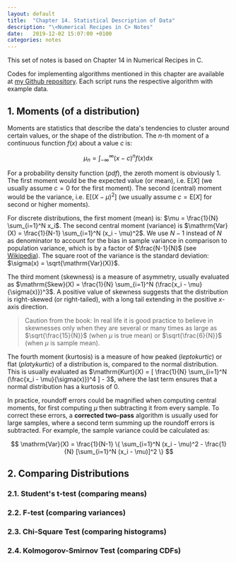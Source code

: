 ```yaml
---
layout: default
title:  "Chapter 14. Statistical Description of Data"
description: "\<Numerical Recipes in C> Notes"
date:   2019-12-02 15:07:00 +0100
categories: notes
---
```


This set of notes is based on Chapter 14 in Numerical Recipes in C. 


Codes for implementing algorithms mentioned in this chapter are available at [my Github repository](https://github.com/jadecci/numerical_recipes_c). Each script runs the respective algorithm with example data.

## 1. Moments (of a distribution)

Moments are statistics that describe the data's tendencies to cluster around certain values, or the shape of the distribution. The $n$-th moment of a continuous function $f(x)$ about a value $c$ is:

$$
\mu_n = \int_{-\infty}^{\infty} (x-c)^n f(x) \mathop{dx}
$$

For a probability density function (*pdf*), the zeroth moment is obviously $1$. The first moment would be the expected value (or mean), i.e. $\mathrm{E}[X]$ (we usually assume $c = 0$ for the first moment). The second (central) moment would be the variance, i.e. $\mathrm{E}[(X-\mu)^2]$ (we usually assume $c = \mathrm{E}[X]$ for second or higher moments).

For discrete distributions, the first moment (mean) is: $\mu = \frac{1}{N} \sum_{i=1}^N x_i$. The second central moment (variance) is $\mathrm{Var}(X) = \frac{1}{N-1} \sum_{i=1}^N (x_i - \mu)^2$. We use $N-1$ instead of $N$ as denominator to account for the bias in sample variance in comparison to population variance, which is by a factor of $\frac{N-1}{N}$ (see [Wikipedia](https://en.wikipedia.org/wiki/Variance#Sample_variance)). The square root of the variance is the standard deviation: $\sigma(x) = \sqrt{\mathrm{Var}(X)}$.

The third moment (skewness) is a measure of asymmetry, usually evaluated as $\mathrm{Skew}(X) = \frac{1}{N} \sum_{i=1}^N (\frac{x_i - \mu}{\sigma(x)})^3$. A positive value of skewness suggests that the distribution is right-skewed (or right-tailed), with a long tail extending in the positive $x$-axis direction. 

>Caution from the book: In real life it is good practice to believe in skewnesses only when they are several or many times as large as $\sqrt{\frac{15}{N}}$ (when $\mu$ is true mean) or $\sqrt{\frac{6}{N}}$ (when $\mu$ is sample mean).

The fourth moment (kurtosis) is a measure of how peaked (*leptokurtic*) or flat (*platykurtic*) of a distribution is, compared to the normal distribution. This is usually evaluated as $\mathrm{Kurt}(X) = [ \frac{1}{N} \sum_{i=1}^N (\frac{x_i - \mu}{\sigma(x)})^4 ] - 3$, where the last term ensures that a normal distribution has a kurtosis of $0$.

In practice, roundoff errors could be magnified when computing central moments, for first computing $\mu$ then subtracting it from every sample. To correct these errors, a **corrected two-pass** algorithm is usually used for large samples, where a second term summing up the roundoff errors is subtracted. For example, the sample variance could be calculated as:

$$
\mathrm{Var}(X) = \frac{1}{N-1} \{ \sum_{i=1}^N (x_i - \mu)^2 - \frac{1}{N} [\sum_{i=1}^N (x_i - \mu)]^2 \}
$$

## 2. Comparing Distributions

### 2.1. Student's t-test (comparing means)

### 2.2. F-test (comparing variances)

### 2.3. Chi-Square Test (comparing histograms)

### 2.4. Kolmogorov-Smirnov Test (comparing CDFs)
